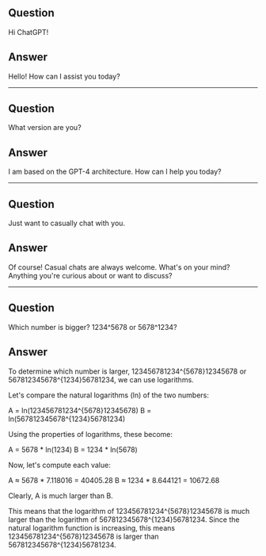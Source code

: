 ## Question

Hi ChatGPT!

## Answer

Hello! How can I assist you today?

----------

## Question

What version are you?

## Answer

I am based on the GPT-4 architecture. How can I help you today?

----------

## Question

Just want to casually chat with you.

## Answer

Of course! Casual chats are always welcome. What's on your mind? Anything you're curious about or want to discuss?

----------

## Question

Which number is bigger?  1234^5678 or 5678^1234?

## Answer

To determine which number is larger, 123456781234^{5678}12345678 or 567812345678^{1234}56781234, we can use logarithms.

Let's compare the natural logarithms (ln) of the two numbers:

A = ln(123456781234^{5678}12345678)
B = ln(567812345678^{1234}56781234)

Using the properties of logarithms, these become:

A = 5678 * ln(1234)
B = 1234 * ln(5678)

Now, let's compute each value:

A ≈ 5678 * 7.118016 = 40405.28
B ≈ 1234 * 8.644121 = 10672.68

Clearly, A is much larger than B.

This means that the logarithm of 123456781234^{5678}12345678 is much larger than the logarithm of 567812345678^{1234}56781234. Since the natural logarithm function is increasing, this means 123456781234^{5678}12345678 is larger than 567812345678^{1234}56781234.
